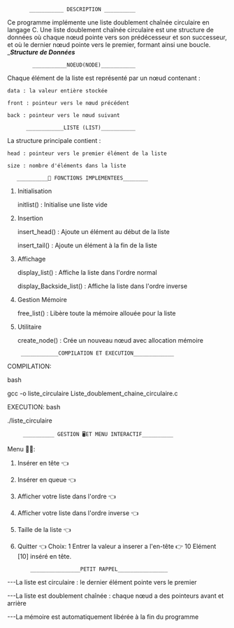 
           ___________ DESCRIPTION __________

Ce programme implémente une liste doublement chaînée circulaire en langage C. Une liste doublement chaînée circulaire est une structure de données où chaque nœud pointe vers son prédécesseur et son successeur, et où le dernier nœud pointe vers le premier, formant ainsi une boucle.
        ____________Structure de Données___________     
                     	
            ___________NOEUD(NODE)___________

Chaque élément de la liste est représenté par un nœud contenant :

    data : la valeur entière stockée

    front : pointeur vers le nœud précédent

    back : pointeur vers le nœud suivant

          ____________LISTE (LIST)___________
 
La structure principale contient :

    head : pointeur vers le premier élément de la liste

    size : nombre d'éléments dans la liste

       __________🎯 FONCTIONS IMPLEMENTEES________
1. Initialisation

    initlist() : Initialise une liste vide

2. Insertion

    insert_head() : Ajoute un élément au début de la liste

    insert_tail() : Ajoute un élément à la fin de la liste

3. Affichage

    display_list() : Affiche la liste dans l'ordre normal

    display_Backside_list() : Affiche la liste dans l'ordre inverse

4. Gestion Mémoire

    free_list() : Libère toute la mémoire allouée pour la liste

5. Utilitaire

    create_node() : Crée un nouveau nœud avec allocation mémoire

        ____________COMPILATION ET EXECUTION_____________
COMPILATION:

bash

gcc -o liste_circulaire Liste_doublement_chaine_circulaire.c

EXECUTION:
bash

./liste_circulaire

         __________ GESTION 🖥️ET MENU INTERACTIF__________

Menu 👨‍💼:
1. Insérer en tête 👈
2. Insérer en queue 👈
3. Afficher votre liste dans l'ordre 👈
4. Afficher votre liste dans l'ordre inverse 👈
5. Taille de la liste 👈
6. Quitter 👈
Choix: 1
Entrer la valeur a inserer a l'en-tête 👉 10
Elément [10] inséré en tête.

           ________________PETIT RAPPEL________________

---La liste est circulaire : le dernier élément pointe vers le premier

---La liste est doublement chaînée : chaque nœud a des pointeurs avant et arrière

---La mémoire est automatiquement libérée à la fin du programme

